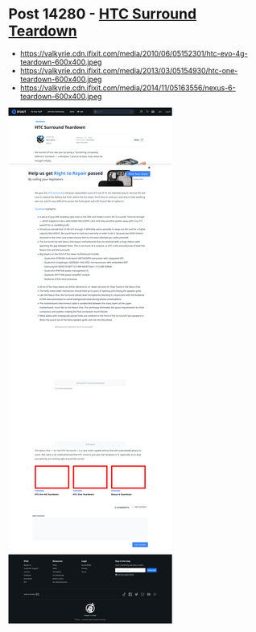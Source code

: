 # Post 14280 - [HTC Surround Teardown](https://www.ifixit.com/News/14280/htc-surround-teardown)

- https://valkyrie.cdn.ifixit.com/media/2010/06/05152301/htc-evo-4g-teardown-600x400.jpeg
- https://valkyrie.cdn.ifixit.com/media/2013/03/05154930/htc-one-teardown-600x400.jpeg
- https://valkyrie.cdn.ifixit.com/media/2014/11/05163556/nexus-6-teardown-600x400.jpeg

![screencap](screenshots/2146b3a1-f05f-4af6-8b5e-699512bafa41.png)
